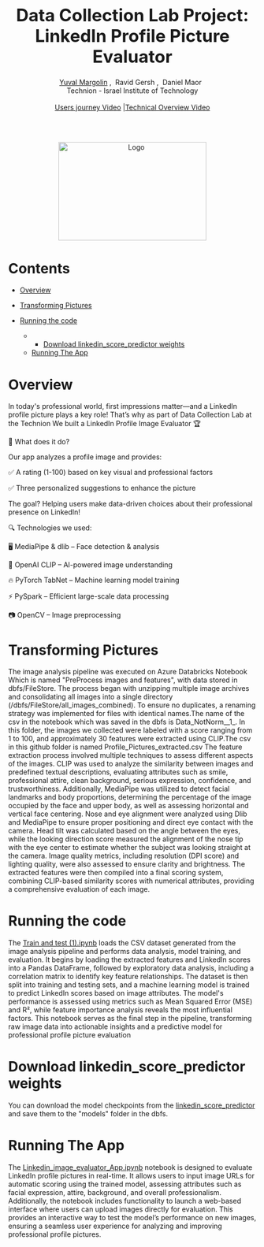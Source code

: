 
<h1 align='center' style="text-align:center; font-weight:bold; font-size:2.5em"> Data Collection Lab Project: LinkedIn  Profile Picture Evaluator
 </h1>

<p align='center' style="text-align:center;font-size:1em;">
    <a href="https://github.com/yuvalmar16">Yuval Margolin</a>&nbsp;,&nbsp;
    <a>Ravid Gersh</a>&nbsp;,&nbsp;
    <a >Daniel Maor</a>&nbsp;&nbsp;
    <br/> 
    Technion - Israel Institute of Technology
<br/> 
<br>
    <a href="https://youtu.be/Wn_zD-uUX1E">Users journey Video</a> |<a href="[https://youtu.be/Wn_zD-uUX1E](https://www.youtube.com/watch?v=Trc2p41LRhM)">Technical Overview Video</a>
    

</p>


<br>
<br>

<p align="center">
  <img src="https://finlink.co.uk/wp-content/uploads/2023/11/LinkedIn-page.jpg" alt="Logo" width="300" height="200">



# Contents
- [Overview](#Overview)
- [Transforming Pictures](#Transforming-Pictures)

- [Running the code](#Running-the-code)
    - - [Download linkedin_score_predictor weights](#Download-linkedin_score_predictor-weights)
    - [Running The App](#Runing-the-Image-evaluator-App)

  
# Overview

In today's professional world, first impressions matter—and a LinkedIn profile picture plays a key role! That’s why as part of Data Collection Lab at the Technion We built a LinkedIn Profile Image Evaluator 🏆

🔹 What does it do?

Our app analyzes a profile image and provides:

✅ A rating (1-100) based on key visual and professional factors

✅ Three personalized suggestions to enhance the picture

The goal? Helping users make data-driven choices about their professional presence on LinkedIn!


🔍 Technologies we used:

🖥️ MediaPipe & dlib – Face detection & analysis

🤖 OpenAI CLIP – AI-powered image understanding

🔥 PyTorch TabNet – Machine learning model training

⚡ PySpark – Efficient large-scale data processing

📷 OpenCV – Image preprocessing




# Transforming Pictures

The image analysis pipeline was executed on Azure Databricks Notebook Which is named "PreProcess images and features", with data stored in dbfs/FileStore. The process began with unzipping multiple image archives and consolidating all images into a single directory (/dbfs/FileStore/all_images_combined). To ensure no duplicates, a renaming strategy was implemented for files with identical names.The name of the csv in the notebook which was saved in the dbfs is Data_NotNorm__1_.
In this folder, the images we collected were labeled with a score ranging from 1 to 100, and approximately 30 features were extracted using CLIP.The csv in this github folder is named Profile_Pictures_extracted.csv
 The feature extraction process involved multiple techniques to assess different aspects of the images. CLIP was used to analyze the similarity between images and predefined textual descriptions, evaluating attributes such as smile, professional attire, clean background, serious expression, confidence, and trustworthiness. Additionally, MediaPipe was utilized to detect facial landmarks and body proportions, determining the percentage of the image occupied by the face and upper body, as well as assessing horizontal and vertical face centering. Nose and eye alignment were analyzed using Dlib and MediaPipe to ensure proper positioning and direct eye contact with the camera. Head tilt was calculated based on the angle between the eyes, while the looking direction score measured the alignment of the nose tip with the eye center to estimate whether the subject was looking straight at the camera. Image quality metrics, including resolution (DPI score) and lighting quality, were also assessed to ensure clarity and brightness. The extracted features were then compiled into a final scoring system, combining CLIP-based similarity scores with numerical attributes, providing a comprehensive evaluation of each image.





# Running the code

The [Train and test (1).ipynb](https://github.com/yuvalmar16/Data-Collection-Lab/blob/main/Train%20and%20test%20(1).ipynb) loads the CSV dataset generated from the image analysis pipeline and performs data analysis, model training, and evaluation. It begins by loading the extracted features and LinkedIn scores into a Pandas DataFrame, followed by exploratory data analysis, including a correlation matrix to identify key feature relationships. The dataset is then split into training and testing sets, and a machine learning model is trained to predict LinkedIn scores based on image attributes. The model's performance is assessed using metrics such as Mean Squared Error (MSE) and R², while feature importance analysis reveals the most influential factors. This notebook serves as the final step in the pipeline, transforming raw image data into actionable insights and a predictive model for professional profile picture evaluation



# Download linkedin_score_predictor weights

You can download the model checkpoints from the [linkedin_score_predictor](https://github.com/yuvalmar16/Data-Collection-Lab/blob/main/linkedin_score_predictor.pth) and save them to the "models" folder in the dbfs.


# Running The App

The [Linkedin_image_evaluator_App.ipynb](#https://github.com/yuvalmar16/Data-Collection-Lab/blob/main/Linkedin_image_evaluator_App.ipynb) notebook is designed to evaluate LinkedIn profile pictures in real-time. It allows users to input image URLs for automatic scoring using the trained model, assessing attributes such as facial expression, attire, background, and overall professionalism. Additionally, the notebook includes functionality to launch a web-based interface where users can upload images directly for evaluation. This provides an interactive way to test the model’s performance on new images, ensuring a seamless user experience for analyzing and improving professional profile pictures.




